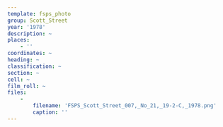 ```yaml
---
template: fsps_photo
group: Scott_Street
year: '1978'
description: ~
places:
    - ''
coordinates: ~
heading: ~
classification: ~
section: ~
cell: ~
film_roll: ~
files:
    -
        filename: 'FSPS_Scott_Street_007,_No_21,_19-2-C,_1978.png'
        caption: ''
---
```

